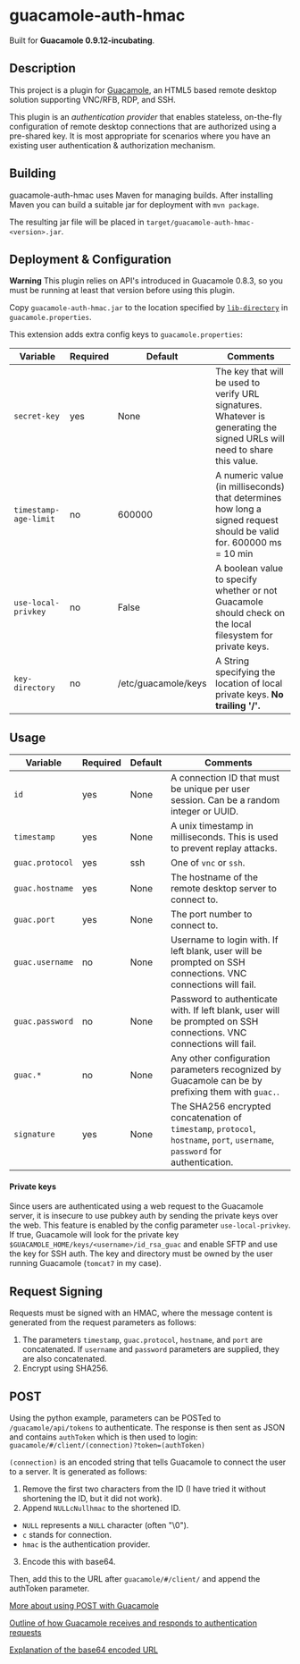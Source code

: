 # guacamole-auth-hmac

Built for **Guacamole 0.9.12-incubating**.

## Description

This project is a plugin for [Guacamole](http://guac-dev.org), an HTML5 based
remote desktop solution supporting VNC/RFB, RDP, and SSH.

This plugin is an _authentication provider_ that enables stateless, on-the-fly
configuration of remote desktop connections that are authorized using a
pre-shared key. It is most appropriate for scenarios where you have an existing
user authentication & authorization mechanism.

## Building

guacamole-auth-hmac uses Maven for managing builds. After installing Maven you can build a
suitable jar for deployment with `mvn package`.

The resulting jar file will be placed in `target/guacamole-auth-hmac-<version>.jar`.

## Deployment & Configuration

**Warning** This plugin relies on API's introduced in Guacamole 0.8.3, so you must be running
at least that version before using this plugin.

Copy `guacamole-auth-hmac.jar` to the location specified by [`lib-directory`][config-classpath] in `guacamole.properties`.

This extension adds extra config keys to `guacamole.properties`:

| Variable                | Required | Default               | Comments                                                                                                                 |
|-------------------------|----------|-----------------------|--------------------------------------------------------------------------------------------------------------------------|
| `secret-key`            | yes      | None                  | The key that will be used to verify URL signatures. Whatever is generating the signed URLs will need to share this value.|
| `timestamp-age-limit`   | no       | 600000                | A numeric value (in milliseconds) that determines how long a signed request should be valid for. 600000 ms = 10 min      |
| `use-local-privkey`     | no       | False                 | A boolean value to specify whether or not Guacamole should check on the local filesystem for private keys.               |
| `key-directory`         | no       | /etc/guacamole/keys   | A String specifying the location of local private keys. **No trailing '/'.**                                             |


[config-classpath]: http://guac-dev.org/doc/gug/configuring-guacamole.html#idp380240

## Usage

| Variable                | Required | Default | Comments                                                                                                                     |
|-------------------------|----------|---------|------------------------------------------------------------------------------------------------------------------------------|
| `id`                    | yes      | None    | A connection ID that must be unique per user session. Can be a random integer or UUID.                                       |
| `timestamp`             | yes      | None    | A unix timestamp in milliseconds. This is used to prevent replay attacks.                                                    |
| `guac.protocol`         | yes      | ssh     | One of `vnc` or `ssh`.                                                                                                       |
| `guac.hostname`         | yes      | None    | The hostname of the remote desktop server to connect to.                                                                     |
| `guac.port`             | yes      | None    | The port number to connect to.                                                                                               |
| `guac.username`         | no       | None    | Username to login with. If left blank, user will be prompted on SSH connections. VNC connections will fail.                  |
| `guac.password`         | no       | None    | Password to authenticate with. If left blank, user will be prompted on SSH connections. VNC connections will fail.           |
| `guac.*`                | no       | None    | Any other configuration parameters recognized by Guacamole can be by prefixing them with `guac.`.                            |
| `signature`             | yes      | None    | The SHA256 encrypted concatenation of `timestamp`, `protocol`, `hostname`, `port`, `username`, `password` for authentication.|


#### Private keys
Since users are authenticated using a web request to the Guacamole server, it is insecure to use pubkey auth by sending the private keys over the web. This feature is enabled by the config parameter `use-local-privkey`. If true, Guacamole will look for the private key `$GUACAMOLE_HOME/keys/<username>/id_rsa_guac` and enable SFTP and use the key for SSH auth. The key and directory must be owned by the user running Guacamole (`tomcat7` in my case).

## Request Signing

Requests must be signed with an HMAC, where the message content is generated from the request parameters as follows:

 1. The parameters `timestamp`, `guac.protocol`, `hostname`, and `port` are concatenated. If `username` and `password` parameters are supplied, they are also concatenated.
 2. Encrypt using SHA256.

## POST
Using the python example, parameters can be POSTed to `/guacamole/api/tokens` to authenticate. The response is then sent as JSON and contains `authToken` which is then used to login: `guacamole/#/client/(connection)?token=(authToken)`

`(connection)` is an encoded string that tells Guacamole to connect the user to a server. It is generated as follows:

1. Remove the first two characters from the ID (I have tried it without shortening the ID, but it did not work).
2. Append `NULLcNullhmac` to the shortened ID.
  - `NULL` represents a `NULL` character (often "\0").
  - `c` stands for connection.
  - `hmac` is the authentication provider.
3. Encode this with base64.

Then, add this to the URL after `guacamole/#/client/` and append the authToken parameter.

[More about using POST with Guacamole](https://glyptodon.org/jira/browse/GUAC-1102?jql=project%20%3D%20GUAC%20AND%20resolution%20%3D%20Unresolved%20AND%20priority%20%3D%20Major%20ORDER%20BY%20key%20DESC)

[Outline of how Guacamole receives and responds to authentication requests](https://sourceforge.net/p/guacamole/discussion/1110834/thread/8bea4c74/#102b)

[Explanation of the base64 encoded URL](https://sourceforge.net/p/guacamole/discussion/1110834/thread/fb609070/)
